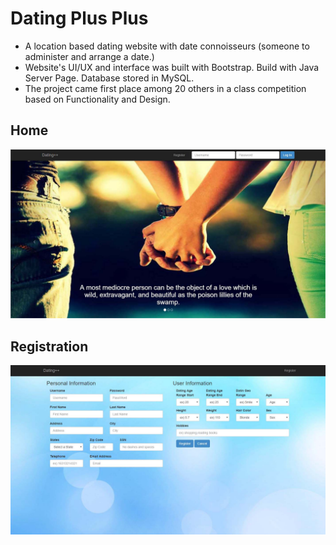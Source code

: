# Dating Plus Plus

-	A location based dating website with date connoisseurs (someone to administer and arrange a date.)
-	Website's UI/UX and interface was built with Bootstrap.  Build with Java Server Page. Database stored in MySQL.
-	The project came first place among 20 others in a class competition based on Functionality and Design. 

## Home

![Home](https://github.com/rchan41/DatingPlusPlus/blob/master/img/home.jpg?raw=true)

## Registration

![Registration](https://github.com/rchan41/DatingPlusPlus/blob/master/img/register.jpg?raw=true)
